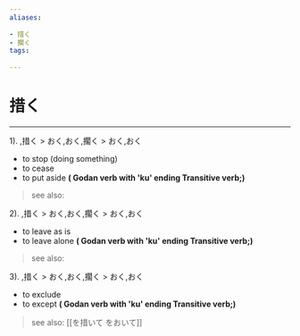 ```yaml
---
aliases:
    
- 措く
- 擱く
tags:
    
---
```


# 措く
---
1).
,措く > おく,おく,擱く > おく,おく

- to stop (doing something)
- to cease
- to put aside
**( Godan verb with 'ku' ending Transitive verb;)**
> see also: 
            
2).
,措く > おく,おく,擱く > おく,おく

- to leave as is
- to leave alone
**( Godan verb with 'ku' ending Transitive verb;)**
> see also: 
            
3).
,措く > おく,おく,擱く > おく,おく

- to exclude
- to except
**( Godan verb with 'ku' ending Transitive verb;)**
> see also:  [[を措いて をおいて]]
            
